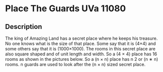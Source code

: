 # Place The Guards UVa 11080

## Description

The king of Amazing Land has a secret place where he keeps his treasure. No one knows what is the
size of that place. Some say that it is (4×4) and some others say that it is (1000×1000). The rooms in
this secret place are also square shaped and of unit length and width. So a (4 × 4) place has 16 rooms
as shown in the pictures below. So a (n × n) place has n
2 or (n ∗ n) rooms. n guards are used to look
after the (n × n) sized secret place.

